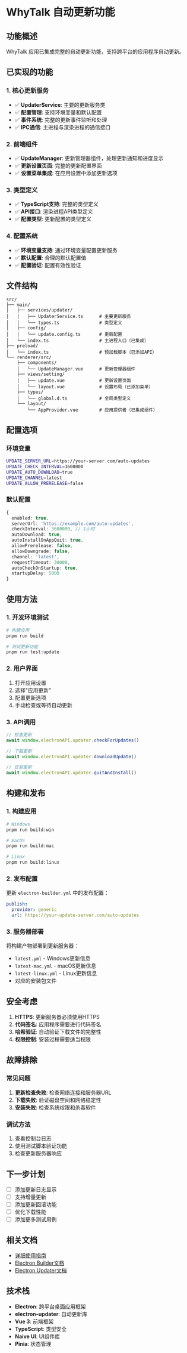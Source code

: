 # WhyTalk 自动更新功能

## 功能概述

WhyTalk 应用已集成完整的自动更新功能，支持跨平台的应用程序自动更新。

## 已实现的功能

### 1. 核心更新服务

- ✅ **UpdaterService**: 主要的更新服务类
- ✅ **配置管理**: 支持环境变量和默认配置
- ✅ **事件系统**: 完整的更新事件监听和处理
- ✅ **IPC通信**: 主进程与渲染进程的通信接口

### 2. 前端组件

- ✅ **UpdateManager**: 更新管理器组件，处理更新通知和进度显示
- ✅ **更新设置页面**: 完整的更新配置界面
- ✅ **设置菜单集成**: 在应用设置中添加更新选项

### 3. 类型定义

- ✅ **TypeScript支持**: 完整的类型定义
- ✅ **API接口**: 渲染进程API类型定义
- ✅ **配置类型**: 更新配置的类型定义

### 4. 配置系统

- ✅ **环境变量支持**: 通过环境变量配置更新服务
- ✅ **默认配置**: 合理的默认配置值
- ✅ **配置验证**: 配置有效性验证

## 文件结构

```
src/
├── main/
│   ├── services/updater/
│   │   ├── UpdaterService.ts      # 主要更新服务
│   │   └── types.ts               # 类型定义
│   ├── config/
│   │   └── update.config.ts       # 更新配置
│   └── index.ts                   # 主进程入口（已集成）
├── preload/
│   └── index.ts                   # 预加载脚本（已添加API）
└── renderer/src/
    ├── components/
    │   └── UpdateManager.vue      # 更新管理器组件
    ├── views/setting/
    │   ├── update.vue             # 更新设置页面
    │   └── layout.vue             # 设置布局（已添加菜单）
    ├── types/
    │   └── global.d.ts            # 全局类型定义
    └── layout/
        └── AppProvider.vue        # 应用提供者（已集成组件）
```

## 配置选项

### 环境变量

```bash
UPDATE_SERVER_URL=https://your-server.com/auto-updates
UPDATE_CHECK_INTERVAL=3600000
UPDATE_AUTO_DOWNLOAD=true
UPDATE_CHANNEL=latest
UPDATE_ALLOW_PRERELEASE=false
```

### 默认配置

```typescript
{
  enabled: true,
  serverUrl: 'https://example.com/auto-updates',
  checkInterval: 3600000, // 1小时
  autoDownload: true,
  autoInstallOnAppQuit: true,
  allowPrerelease: false,
  allowDowngrade: false,
  channel: 'latest',
  requestTimeout: 30000,
  autoCheckOnStartup: true,
  startupDelay: 5000
}
```

## 使用方法

### 1. 开发环境测试

```bash
# 构建应用
pnpm run build

# 测试更新功能
pnpm run test:update
```

### 2. 用户界面

1. 打开应用设置
2. 选择"应用更新"
3. 配置更新选项
4. 手动检查或等待自动更新

### 3. API调用

```typescript
// 检查更新
await window.electronAPI.updater.checkForUpdates()

// 下载更新
await window.electronAPI.updater.downloadUpdate()

// 安装更新
await window.electronAPI.updater.quitAndInstall()
```

## 构建和发布

### 1. 构建应用

```bash
# Windows
pnpm run build:win

# macOS
pnpm run build:mac

# Linux
pnpm run build:linux
```

### 2. 发布配置

更新 `electron-builder.yml` 中的发布配置：

```yaml
publish:
  provider: generic
  url: https://your-update-server.com/auto-updates
```

### 3. 服务器部署

将构建产物部署到更新服务器：

- `latest.yml` - Windows更新信息
- `latest-mac.yml` - macOS更新信息
- `latest-linux.yml` - Linux更新信息
- 对应的安装包文件

## 安全考虑

1. **HTTPS**: 更新服务器必须使用HTTPS
2. **代码签名**: 应用程序需要进行代码签名
3. **哈希验证**: 自动验证下载文件的完整性
4. **权限控制**: 安装过程需要适当权限

## 故障排除

### 常见问题

1. **更新检查失败**: 检查网络连接和服务器URL
2. **下载失败**: 验证磁盘空间和网络稳定性
3. **安装失败**: 检查系统权限和杀毒软件

### 调试方法

1. 查看控制台日志
2. 使用测试脚本验证功能
3. 检查更新服务器响应

## 下一步计划

- [ ] 添加更新日志显示
- [ ] 支持增量更新
- [ ] 添加更新回滚功能
- [ ] 优化下载性能
- [ ] 添加更多测试用例

## 相关文档

- [详细使用指南](./doc/AUTO_UPDATE_GUIDE.md)
- [Electron Builder文档](https://www.electron.build/)
- [Electron Updater文档](https://www.electron.build/auto-update)

## 技术栈

- **Electron**: 跨平台桌面应用框架
- **electron-updater**: 自动更新库
- **Vue 3**: 前端框架
- **TypeScript**: 类型安全
- **Naive UI**: UI组件库
- **Pinia**: 状态管理
